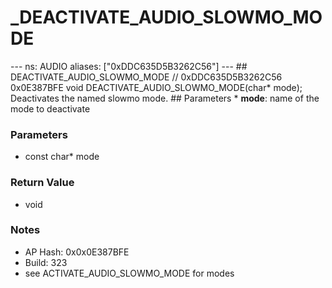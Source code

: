 # _DEACTIVATE_AUDIO_SLOWMO_MODE

--- ns: AUDIO aliases: ["0xDDC635D5B3262C56"] --- ## DEACTIVATE_AUDIO_SLOWMO_MODE  // 0xDDC635D5B3262C56 0x0E387BFE void DEACTIVATE_AUDIO_SLOWMO_MODE(char* mode);  Deactivates the named slowmo mode.  ## Parameters * **mode**: name of the mode to deactivate

### Parameters
* const char* mode

### Return Value
* void

### Notes
* AP Hash: 0x0x0E387BFE
* Build: 323
* see ACTIVATE_AUDIO_SLOWMO_MODE for modes

